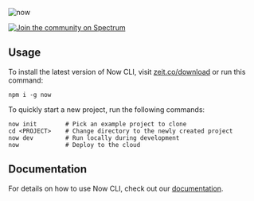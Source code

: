 ![now](https://assets.zeit.co/image/upload/v1542240976/repositories/now-cli/now-cli-repo-banner-v2.png)

[![Join the community on Spectrum](https://withspectrum.github.io/badge/badge.svg)](https://spectrum.chat/zeit)

## Usage

To install the latest version of Now CLI, visit [zeit.co/download](https://zeit.co/download) or run this command:

```
npm i -g now
```

To quickly start a new project, run the following commands:

```
now init        # Pick an example project to clone
cd <PROJECT>    # Change directory to the newly created project
now dev         # Run locally during development
now             # Deploy to the cloud
```

## Documentation

For details on how to use Now CLI, check out our [documentation](https://zeit.co/docs).
